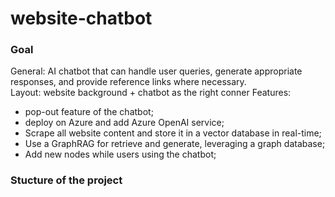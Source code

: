 # website-chatbot
### Goal
General: AI chatbot that can handle user queries, generate appropriate responses, and provide reference links where necessary.  
Layout: website background + chatbot as the right conner
Features:
- pop-out feature of the chatbot;
- deploy on Azure and add Azure OpenAI service;
- Scrape all website content and store it in a vector database in real-time;
- Use a GraphRAG for retrieve and generate, leveraging a graph database;
- Add new nodes while users using the chatbot;

### Stucture of the project
